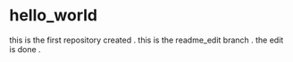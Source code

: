 # hello_world
this is the first repository created .
this is the readme_edit branch .
the edit is done .
